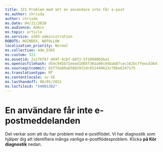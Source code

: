 ```yaml
---
title: 321 Problem med att en användare inte får e-post
ms.author: chrisda
author: chrisda
ms.date: 04/21/2020
ms.audience: Admin
ms.topic: article
ms.service: o365-administration
ROBOTS: NOINDEX, NOFOLLOW
localization_priority: Normal
ms.collection: Adm_O365
ms.custom: 321
ms.assetid: 2a1f6f67-d69f-4cbf-b0f2-5f10998b5ba1
ms.openlocfilehash: d54c945b71eead1d05f30aa90c84bab87cec162bcffeec836471b5a25c5055e6
ms.sourcegitcommit: b5f7da89a650d2915dc652449623c78be6247175
ms.translationtype: MT
ms.contentlocale: sv-SE
ms.lasthandoff: 08/05/2021
ms.locfileid: "54001382"
---
```

# <a name="a-user-isnt-receiving-email-messages"></a>En användare får inte e-postmeddelanden

Det verkar som att du har problem med e-postflödet. Vi har diagnostik som hjälper dig att identifiera många vanliga e-postflödesproblem. Klicka **på Kör diagnostik** nedan.
 